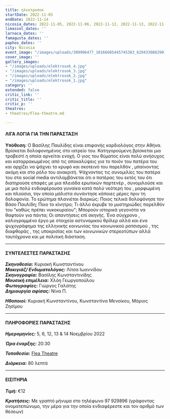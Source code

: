 ```yaml
---
title: ηλεκτροσοκ
startDate: 2022-11-05
endDate: 2022-11-14
nicosia_dates: 2022-11-05, 2022-11-06, 2022-11-12, 2022-11-13, 2022-11-14
limassol_dates: ''
larnaca_dates: ''
famagusta_dates: ''
paphos_dates: ''
city: Nicosia
event_image: "/images/uploads/309906477_10166685445745383_629433088290108221_n.jpg"
cover_image: ''
gallery_images:
- "/images/uploads/elektrosok_4.jpg"
- "/images/uploads/elektrosok_3.jpg"
- "/images/uploads/elektrosok_2.jpg"
- "/images/uploads/elektrosok_1.jpg"
category: ''
extended: false
critic_link: ''
critic_title: ''
critic_p: ''
theatres:
- theatres/Flea-theatre.md

---
```

#### ΛΙΓΑ ΛΟΓΙΑ ΓΙΑ ΤΗΝ ΠΑΡΑΣΤΑΣΗ

**Υπόθεση:** Ο Βασίλης Παυλίδης είναι επιφανής καρδιολόγος στην Αθήνα. Βρίσκεται δολοφονημένος στο ιατρείο του. Κατηγορούμενη βρίσκεται μια τραβεστί η οποία αρνείται ενοχή. Ο γιος του θύματος είναι πολύ ανήσυχος και καταρρακωμένος από τις αποκαλύψεις για το ποιόν του πατέρα του και αρχίζει να ψάχνει το κρυφό και σκοτεινό του παρελθόν , μπαίνοντας ακόμη και στο ρόλο του ανακριτή. Ψάχνοντας τις συνομιλίες του πατέρα του στα social media αντιλαμβάνεται ότι ο πατέρας του εκτός του ότι διατηρούσε επαφές με μια πλειάδα ερωτικών παρτενέρ , συνομιλούσε και με μια πολύ ενδιαφέρουσα γυναίκα κατά πολύ νεότερη του , μορφωμένη και πλούσια, την οποία μάλιστα συνάντησε κάποιες μέρες πριν τη δολοφονία. Το ερώτημα πλανιέται διαρκώς: Ποιος τελικά δολοφόνησε τον Βάσο Παυλίδη; Ποιο το κίνητρο; Τι άλλο έκρυβε το μυστηριώδες παρελθόν του "καθώς πρέπει νυκοκυραίου"; Μπορούν ιστορικά γεγονότα να θαφτούν για πάντα; Οι απαντήσεις επί σκηνής. Ένα σύγχρονο , καλογραμμένο έργο με στοιχεία αστυνομικού θρίλερ αλλά και ένα ψυχογράφημα της ελληνικής κοινωνίας του κοινωνικού ρατσισμού , της διαφθοράς , της υποκρισίας και των κοινωνικών στερεοτύπων αλλά ταυτόχρονα και με πολιτική διάσταση.

***

#### ΣΥΝΤΕΛΕΣΤΕΣ ΠΑΡΑΣΤΑΣΗΣ

**_Σκηνοθεσία:_** Κυριακή Kωνσταντίνου  
**_Μακιγιάζ/ Ενδυματολόγος:_** Λίτσα Ιωαννίδου  
**_Σκηνογραφία:_** Βασίλης Κωνσταντινίδης  
**_Μουσική επιμέλεια:_** Χλόη Γεωργοπούλου  
**_Φωτογραφίες:_** Γιώργος Γαλάτης  
**_Δημιουργία αφίσας:_** Νίνα Π.

**_Ηθοποιοί:_** Κυριακή Κωνσταντίνου, Κωνσταντίνα Μενοίκου, Μάριος Ζησίμου

***

#### ΠΛΗΡΟΦΟΡΙΕΣ ΠΑΡΑΣΤΑΣΗΣ

**_Ημερομηνίες:_** 5, 6, 12, 13 & 14 Νοεμβρίου 2022

**_Ώρα έναρξης:_** 20:30

**_Τοποθεσία:_** [Flea Theatre](?#map)

**_Διάρκεια:_** 80 λεπτά

***

#### ΕΙΣΙΤΗΡΙΑ

**_Τιμή:_** €12

**_Κρατήσεις:_** Με γραπτό μήνυμα στο τηλέφωνο 97 929896 (γράφοντας ονοματεπώνυμο, την μέρα για την οποία ενδιαφέρεστε και τον αριθμό των θέσεων)